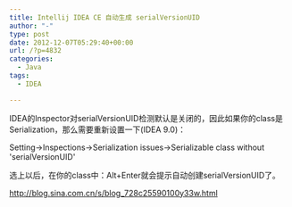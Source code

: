 ```yaml
---
title: Intellij IDEA CE 自动生成 serialVersionUID
author: "-"
type: post
date: 2012-12-07T05:29:40+00:00
url: /?p=4832
categories:
  - Java
tags:
  - IDEA

---
```

IDEA的Inspector对serialVersionUID检测默认是关闭的，因此如果你的class是Serialization，那么需要重新设置一下(IDEA 9.0)：
  
Setting->Inspections->Serialization issues->Serializable class without 'serialVersionUID'
  
选上以后，在你的class中：Alt+Enter就会提示自动创建serialVersionUID了。

http://blog.sina.com.cn/s/blog_728c25590100y33w.html